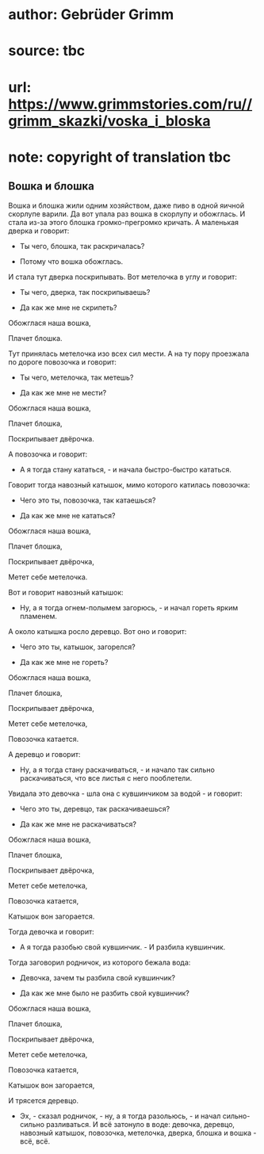 # author: Gebrüder Grimm
# source: tbc
# url: https://www.grimmstories.com/ru//grimm_skazki/voska_i_bloska
# note: copyright of translation tbc

## Вошка и блошка 

Вошка и блошка жили одним хозяйством, даже пиво в одной яичной скорлупе
варили. Да вот упала раз вошка в скорлупу и обожглась. И стала из-за
этого блошка громко-прегромко кричать. А маленькая дверка и говорит:

- Ты чего, блошка, так раскричалась?

- Потому что вошка обожглась.

И стала тут дверка поскрипывать. Вот метелочка в углу и говорит:

- Ты чего, дверка, так поскрипываешь?

- Да как же мне не скрипеть?

Обожглася наша вошка,

Плачет блошка.

Тут принялась метелочка изо всех сил мести. А на ту пору проезжала по
дороге повозочка и говорит:

- Ты чего, метелочка, так метешь?

- Да как же мне не мести?

Обожглася наша вошка,

Плачет блошка,

Поскрипывает двёрочка.

А повозочка и говорит:

- А я тогда стану кататься, - и начала быстро-быстро кататься.

Говорит тогда навозный катышок, мимо которого катилась повозочка:

- Чего это ты, повозочка, так катаешься?

- Да как же мне не кататься?

Обожглася наша вошка,

Плачет блошка,

Поскрипывает двёрочка,

Метет себе метелочка.

Вот и говорит навозный катышок:

- Ну, а я тогда огнем-полымем загорюсь, - и начал гореть ярким
пламенем.

А около катышка росло деревцо. Вот оно и говорит:

- Чего это ты, катышок, загорелся?

- Да как же мне не гореть?

Обожглася наша вошка,

Плачет блошка,

Поскрипывает двёрочка,

Метет себе метелочка,

Повозочка катается.

А деревцо и говорит:

- Ну, а я тогда стану раскачиваться, - и начало так сильно
раскачиваться, что все листья с него пооблетели.

Увидала это девочка - шла она с кувшинчиком за водой - и говорит:

- Чего это ты, деревцо, так раскачиваешься?

- Да как же мне не раскачиваться?

Обожглася наша вошка,

Плачет блошка,

Поскрипывает двёрочка,

Метет себе метелочка,

Повозочка катается,

Катышок вон загорается.

Тогда девочка и говорит:

- А я тогда разобью свой кувшинчик. - И разбила кувшинчик.

Тогда заговорил родничок, из которого бежала вода:

- Девочка, зачем ты разбила свой кувшинчик?

- Да как же мне было не разбить свой кувшинчик?

Обожглася наша вошка,

Плачет блошка,

Поскрипывает двёрочка,

Метет себе метелочка,

Повозочка катается,

Катышок вон загорается,

И трясется деревцо.

- Эх, - сказал родничок, - ну, а я тогда разольюсь, - и начал
сильно-сильно разливаться. И всё затонуло в воде: девочка, деревцо,
навозный катышок, повозочка, метелочка, дверка, блошка и вошка - всё,
всё.
